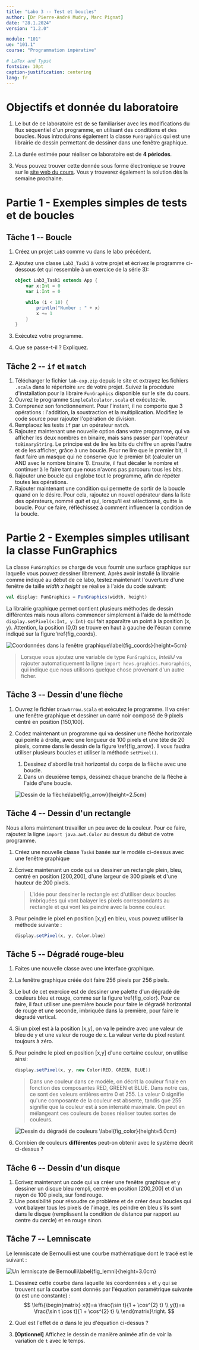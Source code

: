```yaml
---
title: "Labo 3 -- Test et boucles"
author: [Dr Pierre-André Mudry, Marc Pignat]
date: "28.1.2024"
version: "1.2.0"

module: "101"
ue: "101.1"
course: "Programmation impérative"

# LaTex and Typst
fontsize: 10pt
caption-justification: centering
lang: fr
---
```


<!--
Some comments for you that read this document:
    - The header defines the generic content of the document        
    - You can include either SVG, PNG, PDF images... as you wish
    - Code can be included using gfm syntax (in the example here, using Scala). Other languages can be added if required, do not hesitate to contact me.
    - LaTex can be included directly in the markdown if required (see example below)
-->


<style>
r { color: Red }
y { color: Yellow }
FIXME { color: Yellow }
TODO {color: Blue}
</style>

# Objectifs et donnée du laboratoire

1. Le but de ce laboratoire est de se familiariser avec les modifications du flux séquentiel d'un programme, en utilisant des conditions et des boucles. 
Nous introduirons également la classe `FunGraphics` qui est une librairie de dessin permettant de dessiner dans une fenêtre graphique.

1. La durée estimée pour réaliser ce laboratoire est de **4 périodes**.

1. Vous pouvez trouver cette donnée sous forme électronique se trouve sur le [site web du cours](https://isc.hevs.ch/learn). Vous y trouverez également la solution dès la semaine prochaine.

# Partie 1 - Exemples simples de tests et de boucles

## Tâche 1 -- Boucle
1. Créez un projet `Lab3` comme vu dans le labo précédent.
1. Ajoutez une classe `Lab3_Task1` à votre projet et écrivez le programme ci-dessous (et qui ressemble à un exercice de la série 3):

    ```scala
    object Lab3_Task1 extends App {
        var x:Int = 0
        var i:Int = 0

        while (i < 10) {
            println("Number : " + x)
            x += 1
        }
    }
    ```

1. Exécutez votre programme.
1. Que se passe-t-il ? Expliquez.

## Tâche 2 -- `if` et `match`

1. Télécharger le fichier `lab-exp.zip` depuis le site et extrayez les fichiers `.scala` dans le répertoire `src` de votre projet. Suivez la procédure d'installation pour la libraire `FunGraphics` disponible sur le site du cours.
1. Ouvrez le programme `SimpleCalculator.scala` et exécutez-le.
1. Comprenez son fonctionnement. Pour l'instant, il ne comporte que 3 opérations : l'addition, la soustraction et la multiplication. Modifiez le code source pour rajouter l'opération de division.
1. Remplacez les tests `if` par un opérateur `match`.
1. Rajoutez maintenant une nouvelle option dans votre programme, qui va afficher les deux nombres en binaire, mais sans passer par l'opérateur `toBinaryString`. Le principe est de lire les bits du chiffre un après l'autre et de les afficher, grâce à une boucle. Pour ne lire que le premier bit, il faut faire un masque qui ne conserve que le premier bit (calculer un AND avec le nombre binaire 1). Ensuite, il faut décaler le nombre et continuer à le faire tant que nous n'avons pas parcouru tous les bits.
1. Rajouter une boucle qui englobe tout le programme, afin de répéter toutes les opérations.
1. Rajouter maintenant une condition qui permette de sortir de la boucle quand on le désire. Pour cela, rajoutez un nouvel opérateur dans la liste des opérateurs, nommé _quit_ et qui, lorsqu'il est sélectionné, quitte la boucle. Pour ce faire, réfléchissez à comment influencer la condition de la boucle.

# Partie 2 - Exemples simples utilisant la classe FunGraphics
La classe `FunGraphics` se charge de vous fournir une surface graphique sur laquelle vous pouvez dessiner librement. Après avoir installé la librairie comme indiqué au début de ce labo, testez maintenant l'ouverture d'une fenêtre de taille _width x height_ se réalise à l'aide du code suivant:

```scala
val display: FunGraphics = FunGraphics(width, height)
```

La librairie graphique permet contient plusieurs méthodes de dessin différentes mais nous allons commencer simplement à l'aide de la méthode `display.setPixel(x:Int, y:Int)` qui fait apparaître un point à la position (x, y). Attention, la position (0,0) se trouve en haut à gauche de l'écran comme indiqué sur la figure \ref{fig_coords}.

![Coordonnées dans la fenêtre graphique\label{fig_coords}](figs/dessin_ecran.png){height=5cm}

> Lorsque vous ajoutez une variable de type `FunGraphics`, _IntelliJ_ va rajouter automatiquement la ligne `import hevs.graphics.FunGraphics`, qui indique que nous utilisons quelque chose  provenant d'un autre ficher.

## Tâche 3 -- Dessin d'une flèche

1. Ouvrez le fichier `DrawArrow.scala` et exécutez le programme. Il va créer une fenêtre graphique et dessiner un carré noir composé de 9 pixels centré en position [150,100].
1. Codez maintenant un programme qui va dessiner une flèche horizontale qui pointe à droite, avec une longueur de 100 pixels et une tête de 20 pixels, comme dans le dessin de la figure \ref{fig_arrow}. Il vous faudra utiliser plusieurs boucles et utiliser la méthode `setPixel()`.

    1. Dessinez d'abord le trait horizontal du corps de la flèche avec une boucle.
    1. Dans un deuxième temps, dessinez chaque branche de la flèche à l'aide d'une boucle.

    ![Dessin de la flèche\label{fig_arrow}](figs/arrow.svg){height=2.5cm}

## Tâche 4 -- Dessin d'un rectangle

Nous allons maintenant travailler un peu avec de la couleur. Pour ce faire, rajoutez la ligne `import java.awt.Color` au dessus du début de votre programme.

1. Créez une nouvelle classe `Task4` basée sur le modèle ci-dessus avec une fenêtre graphique
1. Écrivez maintenant un code qui va dessiner un rectangle plein, bleu, centré en position [200,200], d'une largeur de 300 pixels et d'une hauteur de 200 pixels. 

    > L'idée pour dessiner le rectangle est d'utiliser deux boucles imbriquées qui vont balayer les pixels correspondants au rectangle et qui vont les peindre avec la bonne couleur.

1. Pour peindre le pixel en position [x,y] en bleu, vous pouvez utiliser la méthode suivante :

    ```scala
    display.setPixel(x, y, Color.blue)
    ```

## Tâche 5 -- Dégradé rouge-bleu

1. Faites une nouvelle classe avec une interface graphique.
1. La fenêtre graphique créée doit faire 256 pixels par 256 pixels.
1. Le but de cet exercice est de dessiner une palette d'un dégradé de couleurs bleu et rouge, comme sur la figure \ref{fig_color}. Pour ce faire, il faut utiliser une première boucle pour faire le dégradé horizontal de rouge et une seconde, imbriquée dans la première, pour faire le dégradé vertical.
1. Si un pixel est à la position [x,y], on va le peindre avec une valeur de bleu de `y` et une valeur de rouge de `x`. La valeur verte du pixel restant toujours à zéro.
1. Pour peindre le pixel en position [x,y] d'une certaine couleur, on utilise ainsi:

    ```scala
    display.setPixel(x, y, new Color(RED, GREEN, BLUE))
    ```

    > Dans une couleur dans ce modèle, on décrit la couleur finale en fonction des composantes RED, GREEN et BLUE. Dans notre cas, ce sont des valeurs entières entre 0 et 255. La valeur 0 signifie qu'une composante de la couleur est absente, tandis que 255 signifie que la couleur est à son intensité maximale. On peut en mélangeant ces couleurs de bases réaliser toutes sortes de couleurs. 

    ![Dessin du dégradé de couleurs \label{fig_color}](figs/colors.png){height=5.0cm}
1. Combien de couleurs **différentes** peut-on obtenir avec le système décrit ci-dessus ?

## Tâche 6 -- Dessin d'un disque

1. Écrivez maintenant un code qui va créer une fenêtre graphique et y dessiner un disque bleu rempli, centré en position [200,200] et d'un rayon de 100 pixels, sur fond rouge.
1. Une possibilité pour résoudre ce problème et de créer deux boucles qui vont balayer tous les pixels de l'image, les peindre en bleu s'ils sont dans le disque (remplissent la condition de distance par rapport au centre du cercle) et en rouge sinon.

## Tâche 7 -- Lemniscate

Le lemniscate de Bernoulli est une courbe mathématique dont le tracé est le suivant :

![Un lemniscate de Bernoulli\label{fig_lemni}](figs/lemniscate.png){height=3.0cm}

1. Dessinez cette courbe dans laquelle les coordonnées `x` et `y` qui se trouvent sur la courbe sont donnés par l'équation paramétrique suivante (_a_ est une constante) :
    $$ \left\{\begin{matrix}
    x(t)=a \frac{\sin t}{1 + \cos^{2} t} \\
    y(t)=a \frac{\sin t \cos t}{1 + \cos^{2} t} \\
    \end{matrix}\right.
    $$

1. Quel est l'effet de $a$ dans le jeu d'équation ci-dessus ?

1. **[Optionnel]** Affichez le dessin de manière animée afin de voir la variation de `t` avec le temps.
